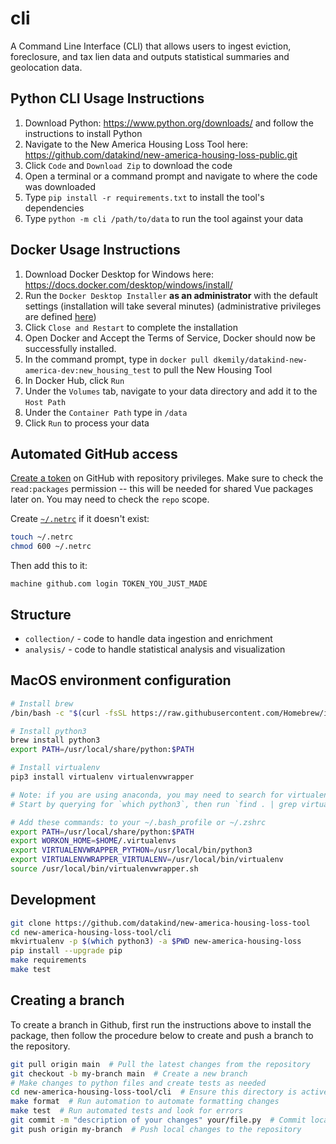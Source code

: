# cli #

A Command Line Interface (CLI) that allows users to ingest eviction, 
foreclosure, and tax lien data and outputs statistical summaries and 
geolocation data. 

## Python CLI Usage Instructions
1. Download Python: https://www.python.org/downloads/ and follow the instructions to install Python
2. Navigate to the New America Housing Loss Tool here: https://github.com/datakind/new-america-housing-loss-public.git
3. Click `Code` and `Download Zip` to download the code
4. Open a terminal or a command prompt and navigate to where the code was downloaded
5. Type `pip install -r requirements.txt` to install the tool's dependencies
6. Type `python -m cli /path/to/data` to run the tool against your data

## Docker Usage Instructions
1. Download Docker Desktop for Windows here: https://docs.docker.com/desktop/windows/install/
2. Run the `Docker Desktop Installer` **as an administrator** with the default settings (installation will take several minutes) (administrative privileges are defined [here](https://forums.docker.com/t/solved-docker-failed-to-start-docker-desktop-for-windows/106976))
3. Click `Close and Restart` to complete the installation
4. Open Docker and Accept the Terms of Service, Docker should now be successfully installed.
5. In the command prompt, type in `docker pull dkemily/datakind-new-america-dev:new_housing_test` to pull the New Housing Tool
6. In Docker Hub, click `Run`
7. Under the `Volumes` tab, navigate to your data directory and add it to the `Host Path`
8. Under the `Container Path` type in `/data`
9. Click `Run` to process your data

## Automated GitHub access

[Create a token](https://github.com/settings/tokens) on GitHub with repository privileges.
Make sure to check the `read:packages` permission -- this will be needed for shared Vue packages later on. You may need to check the `repo` scope.

Create [`~/.netrc`](https://www.ibm.com/support/knowledgecenter/en/ssw_aix_71/filesreference/netrc.html) if it doesn't exist:
```bash
touch ~/.netrc
chmod 600 ~/.netrc
```

Then add this to it:

    machine github.com login TOKEN_YOU_JUST_MADE

## Structure

* `collection/` - code to handle data ingestion and enrichment
* `analysis/` - code to handle statistical analysis and visualization

## MacOS environment configuration
```bash
# Install brew
/bin/bash -c "$(curl -fsSL https://raw.githubusercontent.com/Homebrew/install/HEAD/install.sh)"

# Install python3
brew install python3
export PATH=/usr/local/share/python:$PATH

# Install virtualenv
pip3 install virtualenv virtualenvwrapper

# Note: if you are using anaconda, you may need to search for virtualenvwrapper.sh
# Start by querying for `which python3`, then run `find . | grep virtualenv`

# Add these commands: to your ~/.bash_profile or ~/.zshrc
export PATH=/usr/local/share/python:$PATH
export WORKON_HOME=$HOME/.virtualenvs
export VIRTUALENVWRAPPER_PYTHON=/usr/local/bin/python3
export VIRTUALENVWRAPPER_VIRTUALENV=/usr/local/bin/virtualenv
source /usr/local/bin/virtualenvwrapper.sh
```

## Development
```bash
git clone https://github.com/datakind/new-america-housing-loss-tool
cd new-america-housing-loss-tool/cli
mkvirtualenv -p $(which python3) -a $PWD new-america-housing-loss
pip install --upgrade pip
make requirements
make test
```

## Creating a branch
To create a branch in Github, first run the instructions above to install the package,
then follow the procedure below to create and push a branch to the repository.
```bash
git pull origin main  # Pull the latest changes from the repository
git checkout -b my-branch main  # Create a new branch
# Make changes to python files and create tests as needed
cd new-america-housing-loss-tool/cli  # Ensure this directory is active
make format  # Run automation to automate formatting changes
make test  # Run automated tests and look for errors
git commit -m "description of your changes" your/file.py  # Commit local changes
git push origin my-branch  # Push local changes to the repository
```
